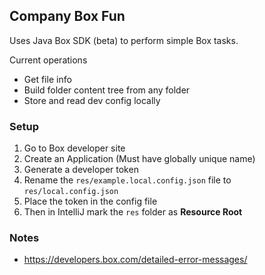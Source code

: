 ## Company Box Fun

Uses Java Box SDK (beta) to perform simple Box tasks.

Current operations

- Get file info
- Build folder content tree from any folder
- Store and read dev config locally

### Setup

1. Go to Box developer site
1. Create an Application (Must have globally unique name)
1. Generate a developer token
1. Rename the `res/example.local.config.json` file to `res/local.config.json`
1. Place the token in the config file
1. Then in IntelliJ mark the `res` folder as **Resource Root**


### Notes

- https://developers.box.com/detailed-error-messages/